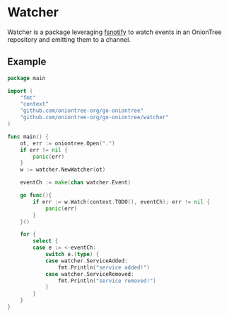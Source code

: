 # Watcher

Watcher is a package leveraging [fsnotify](https://github.com/fsnotify/fsnotify)
to watch events in an OnionTree repository and emitting them to a channel.

## Example

```go
package main

import (
    "fmt"
    "context"
    "github.com/oniontree-org/go-oniontree"
    "github.com/oniontree-org/go-oniontree/watcher"
)

func main() {
    ot, err := oniontree.Open(".")
    if err != nil {
        panic(err)
    }
    w := watcher.NewWatcher(ot)

    eventCh := make(chan watcher.Event)

    go func(){
        if err := w.Watch(context.TODO(), eventCh); err != nil {
            panic(err)
        }
    }()

    for {
        select {
        case e := <-eventCh:
            switch e.(type) {
            case watcher.ServiceAdded:
                fmt.Println("service added!")
            case watcher.ServiceRemoved:
                fmt.Println("service removed!")
            }
        }
    }
}
```
